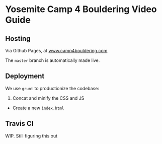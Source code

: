 # Yosemite Camp 4 Bouldering Video Guide

## Hosting

Via Github Pages, at www.camp4bouldering.com

The `master` branch is automatically made live.

## Deployment

We use `grunt` to productionize the codebase:
1. Concat and minify the CSS and JS
- Create a new `index.html`

## Travis CI

WIP. Still figuring this out
